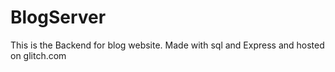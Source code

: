 # BlogServer
This is the Backend for blog website. Made with sql and Express and hosted on glitch.com
